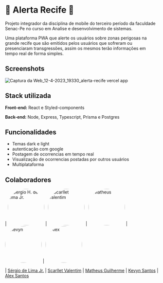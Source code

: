 
# 🚨 Alerta Recife 🚨

 Projeto integrador da disciplina de mobile do terceiro período da faculdade Senac-Pe no curso em Analise e desenvolvimento de sistemas.

 Uma plataforma PWA que alerte os usuários sobre zonas perigosas na grande recife que são emitidos pelos usuários  que sofreram ou  presenciaram  transgressões, assim os mesmos terão informações em tempo real de forma simples.


## Screenshots

![Captura da Web_12-4-2023_19330_alerta-recife vercel app](https://user-images.githubusercontent.com/102623806/231595969-1ba54d41-01cc-45ad-a332-d4f4acf21d7f.jpeg)


## Stack utilizada

**Front-end:** React e Styled-components 

**Back-end:** Node, Express, Typescript, Prisma e Postgres


## Funcionalidades

- Temas dark e light
- autenticação com google
- Postagem de ocorrencias em tempo real
- Visualização de ocorrencias postadas por outros usuários
- Multiplataforma


## Colaboradores

| <img style="border-radius: 50%;" src="https://avatars.githubusercontent.com/u/102623806?v=4" width="120px;" alt="Sérgio H. de Lima Jr."/> | <img style="border-radius: 50%;" src="https://avatars.githubusercontent.com/u/125518211?v=4" width="120px;" alt="Scarllet Valentim"/> |  <img style="border-radius: 50%;" src="https://avatars.githubusercontent.com/u/60006415?v=4" width="120px;" alt="Matheus"/> | <img style="border-radius: 50%;" src="https://avatars.githubusercontent.com/u/110067323?v=4" width="120px;" alt="Kevyn"/>  | <img style="border-radius: 50%;" src="https://avatars.githubusercontent.com/u/91097515?v=4" width="120px;" alt="Alex"/> 

| [Sérgio de Lima Jr.](https://github.com/sergiohdljr) | [Scarllet Valentim](https://github.com/) | [Matheus Guilherme](https://github.com/MatheusGSR) | [Kevyn Santos](https://github.com/KevynSantos23) | [Alex Santos](https://github.com/AlexKEKW)
